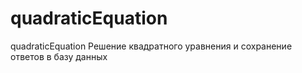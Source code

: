 # quadraticEquation
quadraticEquation
Решение квадратного уравнения и сохранение ответов в базу данных
